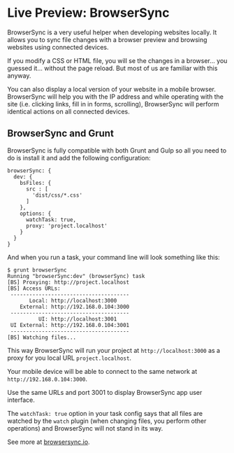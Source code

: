 Live Preview: BrowserSync
=========================

BrowserSync is a very useful helper when developing websites locally. It allows
you to sync file changes with a browser preview and browsing websites using
connected devices.

If you modify a CSS or HTML file, you will se the changes in a browser… you
guessed it... without the page reload. But most of us are familiar with this
anyway.

You can also display a local version of your website in a mobile browser.
BrowserSync will help you with the IP address and while operating with the site
(i.e. clicking links, fill in in forms, scrolling), BrowserSync will perform
identical actions on all connected devices.

BrowserSync and Grunt
---------------------

BrowserSync is fully compatible with both Grunt and Gulp so all you need to do
is install it and add the following configuration:

~~~~~~~~~~~~~~~~~~~~~~~~~~~~~~~~~~~~~~~~~~~~~~~~~~~~~~~~~~~~~~~~~~~~~~~~~~~~~~~~
browserSync: {
  dev: {
    bsFiles: {
      src : [
        'dist/css/*.css'
      ]
    },
    options: {
      watchTask: true,
      proxy: 'project.localhost'
    }
  }
}
~~~~~~~~~~~~~~~~~~~~~~~~~~~~~~~~~~~~~~~~~~~~~~~~~~~~~~~~~~~~~~~~~~~~~~~~~~~~~~~~

And when you run a task, your command line will look something like this:

~~~~~~~~~~~~~~~~~~~~~~~~~~~~~~~~~~~~~~~~~~~~~~~~~~~~~~~~~~~~~~~~~~~~~~~~~~~~~~~~
$ grunt browserSync
Running "browserSync:dev" (browserSync) task
[BS] Proxying: http://project.localhost
[BS] Access URLs:
 --------------------------------------
       Local: http://localhost:3000
    External: http://192.168.0.104:3000
 --------------------------------------
          UI: http://localhost:3001
 UI External: http://192.168.0.104:3001
 --------------------------------------
[BS] Watching files...
~~~~~~~~~~~~~~~~~~~~~~~~~~~~~~~~~~~~~~~~~~~~~~~~~~~~~~~~~~~~~~~~~~~~~~~~~~~~~~~~

This way BrowserSync will run your project at `http://localhost:3000` as a proxy
for you local URL `project.localhost`.

Your mobile device will be able to connect to the same network at
`http://192.168.0.104:3000`.

Use the same URLs and port 3001 to display BrowserSync app user interface.

The `watchTask: true` option in your task config says that all files are watched
by the `watch` plugin (when changing files, you perform other operations) and
BrowserSync will not stand in its way.

See more at [browsersync.io](<http://www.browsersync.io/>).
